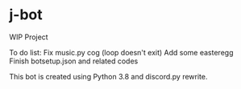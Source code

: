 # j-bot
WIP Project

To do list:
Fix music.py cog (loop doesn't exit) 
Add some easteregg  
Finish botsetup.json and related codes  

This bot is created using Python 3.8 and discord.py rewrite.
